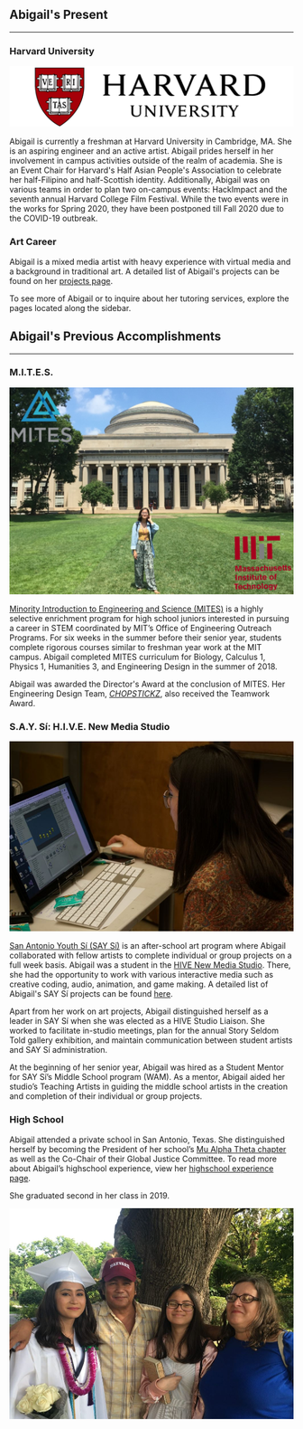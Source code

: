 
## Abigail's Present
-------------------------
### Harvard University

![harvard logo](https://github.com/abical/abical.github.io/blob/master/p%20image/harvard%20university%20logo%20(2).png?raw=true)

Abigail is currently a freshman at Harvard University in Cambridge, MA. She is an aspiring engineer and an active artist. Abigail prides herself in her involvement in campus activities outside of the realm of academia. 
She is an Event Chair for Harvard's Half Asian People's Association to celebrate her half-Filipino and half-Scottish identity. Additionally, Abigail was on various teams in order to plan two on-campus events: HackImpact and the seventh annual Harvard College Film Festival. While the two events were in the works for Spring 2020, they have been postponed till Fall 2020 due to the COVID-19 outbreak.

<!--- possible image![harvard img](https://github.com/abical/abical.github.io/blob/master/p%20image/harvard%20img_%20(2).PNG?raw=true) --->

### Art Career

Abigail is a mixed media artist with heavy experience with virtual media and a background in traditional art. 
A detailed list of Abigail's projects can be found on her [projects page](./artPage.html). 

To see more of Abigail or to inquire about her tutoring services, explore the pages located along the sidebar. 

## Abigail's Previous Accomplishments
-------------------------
### M.I.T.E.S.

![MITES photo](https://github.com/abical/abical.github.io/blob/master/p%20image/mites%20img.PNG?raw=true)

[Minority Introduction to Engineering and Science (MITES)](https://oeop.mit.edu/programs/mites) is a highly selective enrichment program for high school juniors interested in pursuing a career in STEM coordinated by MIT’s Office of Engineering Outreach Programs. For six weeks in the summer before their senior  year, students complete rigorous courses similar to freshman year work at the MIT campus. Abigail completed MITES curriculum for Biology, Calculus 1, Physics 1, Humanities 3, and Engineering Design in the summer of 2018.

Abigail was awarded the Director's Award at the conclusion of MITES. Her Engineering Design Team, [*CHOPSTICKZ*](./artPage.html#chopstickz-2018), also received the Teamwork Award.

### S.A.Y. Sí: H.I.V.E. New Media Studio

![say si unity photo](https://github.com/abical/abical.github.io/blob/master/p%20image/say%20si%20unity%20photo.JPG?raw=true)

[San Antonio Youth Sí (SAY Sí)](http://saysi.org/) is an after-school art program where Abigail collaborated with fellow artists to complete individual or group projects on a full week basis. 
Abigail was a student in the [HIVE New Media Studio](https://vimeo.com/366822099). There, she had the opportunity to work with various interactive media such as creative coding, audio, animation, and game making. A detailed list of Abigail's SAY Sí projects can be found [here](./artPage.html). 

Apart from her work on art projects, Abigail distinguished herself as a leader in SAY Sí when she was elected as a HIVE Studio Liaison. She worked to facilitate in-studio meetings, plan for the annual Story Seldom Told gallery exhibition, and maintain communication between student artists and SAY Sí administration. 

At the beginning of her senior year, Abigail was hired as a Student Mentor for SAY Sí’s Middle School program (WAM). As a mentor, Abigail aided her studio’s Teaching Artists in guiding the middle school artists in the creation and completion of their individual or group projects.



### High School

Abigail attended a private school in San Antonio, Texas. She distinguished herself by becoming the President of her school’s [Mu Alpha Theta chapter](https://mualphatheta.org/) as well as the Co-Chair of their Global Justice Committee. To read more about Abigail’s highschool experience, view her [highschool experience page](https://abical.github.io/highschoolExp.html).

She graduated second in her class in 2019. 

![fam grad photo](https://github.com/abical/abical.github.io/blob/master/p%20image/family%20graduation%20IMAGGGGGGGGGGGGGG.jpg?raw=true)


